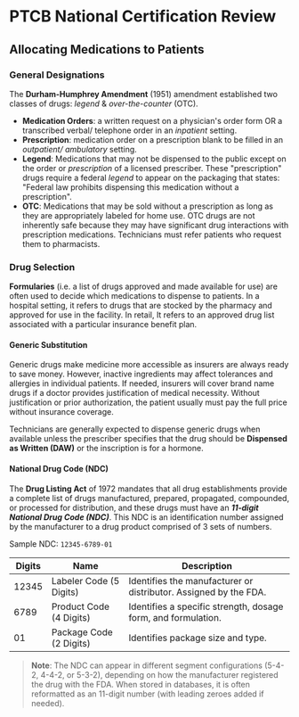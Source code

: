 # PTCB National Certification Review

## Allocating Medications to Patients

### General Designations

The **Durham-Humphrey Amendment** (1951) amendment established two classes of drugs: *legend* & *over-the-counter* (OTC).

- **Medication Orders**: a written request on a physician's order form OR a transcribed verbal/ telephone order in an *inpatient* setting.
- **Prescription**: medication order on a prescription blank to be filled in an *outpatient/ ambulatory* setting.
- **Legend**: Medications that may not be dispensed to the public except on the order or *prescription* of a licensed prescriber. These "prescription" drugs require a federal *legend* to appear on the packaging that states: "Federal law prohibits dispensing this medication without a prescription".
- **OTC**: Medications that may be sold without a prescription as long as they are appropriately labeled for home use. OTC drugs are not inherently safe because they may have significant drug interactions with prescription medications. Technicians must refer patients who request them to pharmacists.

### Drug Selection

**Formularies** (i.e. a list of drugs approved and made available for use) are often used to decide which medications to dispense to patients. In a hospital setting, it refers to drugs that are stocked by the pharmacy and approved for use in the facility. In retail, It refers to an approved drug list associated with a particular insurance benefit plan.

#### Generic Substitution

Generic drugs make medicine more accessible as insurers are always ready to save money. However, inactive ingredients may affect tolerances and allergies in individual patients. If needed, insurers will cover brand name drugs if a doctor provides justification of medical necessity. Without justification or prior authorization, the patient usually must pay the full price without insurance coverage.

Technicians are generally expected to dispense generic drugs when available unless the prescriber specifies that the drug should be **Dispensed as Written (DAW)** or the inscription is for a hormone.

#### National Drug Code (NDC)

The **Drug Listing Act** of 1972 mandates that all drug establishments provide a complete list of drugs manufactured, prepared, propagated, compounded, or processed for distribution, and these drugs must have an ***11-digit National Drug Code (NDC)***. This NDC is an identification number assigned by the manufacturer to a drug product comprised of 3 sets of numbers.

Sample NDC: `12345-6789-01`

| Digits            | Name                      | Description                                                      |
|-------------------|---------------------------|------------------------------------------------------------------|
| 12345             | Labeler Code (5 Digits)   | Identifies the manufacturer or distributor. Assigned by the FDA. |
| 6789              | Product Code (4 Digits)   | Identifies a specific strength, dosage form, and formulation.    |
| 01                | Package Code (2 Digits)   | Identifies package size and type.                                |

> **Note**: The NDC can appear in different segment configurations (5-4-2, 4-4-2, or 5-3-2), depending on how the manufacturer registered the drug with the FDA. When stored in databases, it is often reformatted as an 11-digit number (with leading zeroes added if needed).
